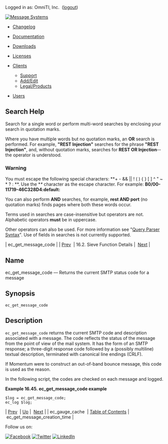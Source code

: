 Logged in as: OmniTI, Inc.  ([logout](https://support.messagesystems.com/logout.php))

[![Message Systems](https://support.messagesystems.com/images/ms-white205.png)](https://support.messagesystems.com/start.php) 

*   [Changelog](https://support.messagesystems.com/start.php?show=changelog)
*   [Documentation](https://support.messagesystems.com/docs/)
*   [Downloads](https://support.messagesystems.com/start.php)

*   [Licenses](https://support.messagesystems.com/license_summary.php)
*   <a href="">Clients</a>
    *   [Support](https://support.messagesystems.com/cs.php)
    *   [Add/Edit](https://support.messagesystems.com/edit_client.php)
    *   [Legal/Products](https://support.messagesystems.com/edit_products.php)
*   [Users](https://support.messagesystems.com/edit_customer.php)

## Search Help

Search for a single word or perform multi-word searches by enclosing your search in quotation marks.

Where you have multiple words but no quotation marks, an **OR** search is performed. For example, **"REST Injection"** searches for the phrase **"REST Injection"**, and, without quotation marks, searches for **REST OR Injection**--the operator is understood.

### Warning

You must escape the following special characters: **+ - && || ! ( ) { } [ ] ^ " ~ * ? : \**. Use the **\** character as the escape character. For example: **B0/00-11719-46C328D4\:default\:**

You can also perform **AND** searches, for example, **rest AND port** (no quotation marks) finds pages where both these words occur.

Terms used in searches are case-insensitive but operators are not. Alphabetic operators **must** be in uppercase.

Other operators can also be used. For more information see "[Query Parser Syntax](https://lucene.apache.org/core/old_versioned_docs/versions/3_0_0/queryparsersyntax.html)". Use of fields in searches is not currently supported.

| ec_get_message_code |
| [Prev](sieve.ref.ec_gauge_cache.php)  | 16.2. Sieve Function Details |  [Next](sieve.ref.ec_get_message_creation_time.php) |

<a name="sieve.ref.ec_get_message_code"></a>
## Name

ec_get_message_code — Returns the current SMTP status code for a message

## Synopsis

`ec_get_message_code`

<a name="idp29617328"></a>
## Description

`ec_get_message_code` returns the current SMTP code and description associated with a message. The code reflects the status of the message from the point of view of the mail system. It has the form of an SMTP response; a three-digit response code followed by a (possibly multiline) textual description, terminated with canonical line endings (CRLF).

If Momentum were to construct an out-of-band bounce message, this code is used as the reason.

In the following script, the codes are checked on each message and logged.

<a name="example.ec_get_message_code"></a>

**Example 16.45. ec_get_message_code example**

```
$log = ec_get_message_code;
ec_log $log;
```

| [Prev](sieve.ref.ec_gauge_cache.php)  | [Up](sieve.ref.files.php) |  [Next](sieve.ref.ec_get_message_creation_time.php) |
| ec_gauge_cache  | [Table of Contents](index.php) |  ec_get_message_creation_time |

Follow us on:

[![Facebook](https://support.messagesystems.com/images/icon-facebook.png)](http://www.facebook.com/messagesystems) [![Twitter](https://support.messagesystems.com/images/icon-twitter.png)](http://twitter.com/#!/MessageSystems) [![LinkedIn](https://support.messagesystems.com/images/icon-linkedin.png)](http://www.linkedin.com/company/message-systems)